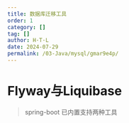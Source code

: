 ```yaml
---
title: 数据库迁移工具
order: 1
category: []
tag: []
author: H·T·L
date: 2024-07-29
permalink: /03-Java/mysql/gmar9e4p/
---
```

# Flyway与Liquibase



> spring-boot 已内置支持两种工具